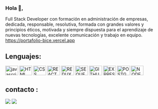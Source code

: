 ### Hola 👋, 


Full Stack Developer con formación en administración de empresas, dedicada, responsable, resolutiva, formada con grandes valores y principios éticos, motivada y siempre dispuesta para el aprendizaje de nuevas tecnologías, excelente comunicación y trabajo en equipo.
https://portafolio-bice.vercel.app

## Lenguajes:
<div>
  <img height="30" width="40" alt="javascript" src="https://cdn.jsdelivr.net/gh/devicons/devicon/icons/javascript/javascript-original.svg"/>
  <img height="30" width="40" alt="HTML" src="https://cdn.jsdelivr.net/gh/devicons/devicon/icons/html5/html5-original-wordmark.svg"/>
  <img height="30" width="40" alt="CSS" src="https://cdn.jsdelivr.net/gh/devicons/devicon/icons/css3/css3-original-wordmark.svg"/>
  <img height="30" width="40" alt="REACT" src="https://cdn.jsdelivr.net/gh/devicons/devicon/icons/react/react-original-wordmark.svg"/>
  <img height="30" width="40" alt="REDUX" src="https://cdn.jsdelivr.net/gh/devicons/devicon/icons/redux/redux-original.svg"/>
  <img height="30" width="40" alt="SEQUELIZE" src="https://cdn.jsdelivr.net/gh/devicons/devicon/icons/sequelize/sequelize-original.svg"/>
  <img height="30" width="40" alt="GITHUB" src="https://cdn.jsdelivr.net/gh/devicons/devicon/icons/github/github-original-wordmark.svg"/>
  <img height="30" width="40" alt="EXPRESS" src="https://cdn.jsdelivr.net/gh/devicons/devicon/icons/express/express-original-wordmark.svg"/>
  <img height="30" width="40" alt="POSTGRESQL" src="https://cdn.jsdelivr.net/gh/devicons/devicon/icons/postgresql/postgresql-original-wordmark.svg"/>
  <img height="30" width="40" alt="NODE.JS" src="https://cdn.jsdelivr.net/gh/devicons/devicon/icons/nodejs/nodejs-original-wordmark.svg"/>
</div>


## contacto :
<div>
<a href="https://www.linkedin.com/in/yesminarias-developer"><img src="https://img.shields.io/badge/-LinkedIn-%230077B5?style=for-the-badge&logo=linkendin&logoColor=white"></a>
<a href="mailto:yyariase@gmail.com"><img src="https://img.shields.io/badge/-Gmail-%23333?style=for-the-badge&logo=gmail&logoColor=white"></a>
 <div/>
